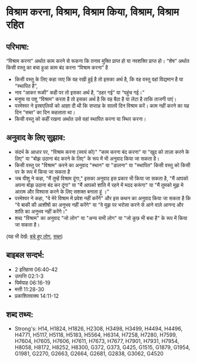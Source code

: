 # विश्राम करना, विश्राम, विश्राम किया, विश्राम, विश्राम रहित #

## परिभाषा: ##

“विश्राम करना” अर्थात काम करने से रूकना कि तनाव मुक्ति प्राप्त हो या नवशक्ति प्राप्त हो। “शेष” अर्थात किसी वस्तु का बचा हुआ  काम बंद करना “विश्राम करना” है

* किसी वस्तु के लिए कहा जाए कि वह रखी हुई है तो इसका अर्थ है, कि वह वस्तु वहां विद्यमान है या “स्थापित है”,
* नाव “आकर रूकी” कही पर तो इसका अर्थ है, “ठहर गई” या “पहुंच गई।”
* मनुष्य या पशु “विश्राम” करता है तो इसका अर्थ है कि वह बैठा है या लेटा है ताकि ताजगी पाएं।
* परमेश्वर ने इस्राएलियों को आज्ञा दी थी कि सप्ताह के सातवें दिन विश्राम करें। काम नहीं करने का यह दिन “सब्त” का दिन कहलाता था।
* किसी वस्तु को कहीं रखना अर्थात उसे वहां स्थापित करना या स्थिर करना।

## अनुवाद के लिए सुझाव: ##

* संदर्भ के आधार पर, "विश्राम करना (स्वयं को)" "काम करना बंद करना" या "खुद को ताज़ा करने के लिए" या "बोझ उठाना बंद करने के लिए" के रूप में भी अनुवाद किया जा सकता है।
* किसी वस्तु पर "विश्राम" करने का अनुवाद "स्थान" या "डालना" या "स्थापित" किसी वस्तु को किसी पर के रूप में किया जा सकता है
* जब यीशु ने कहा, "मैं तुम्हें विश्राम दूंगा," इसका अनुवाद इस प्रकार भी  किया जा सकता है, "मैं आपको अपना बोझ उठाना बंद कर दूंगा" या "मैं आपको शांति में रहने में मदद करूंगा" या "मैं तुमको मुझ मे आराम और विश्वास करने के लिए सशक्त बनाता हूं ।"
* परमेश्वर ने कहा, "वे मेरे विश्राम में प्रवेश नहीं करेंगे" और इस कथन का अनुवाद किया जा सकता है कि "वे बाकी की आशीषों का अनुभव नहीं करेंगे" या "वे मुझ पर भरोसा करने से आने वाले आनन्द और शांति का अनुभव नहीं करेंगे।"
* शब्द "विश्राम" का अनुवाद "जो लोग" या "अन्य सभी लोग" या "जो कुछ भी बचा है" के रूप में किया जा सकता है।

(यह भी देखें: [बचे हुए लोग](../remnant.md), [सब्त](../sabbath.md))

## बाइबल सन्दर्भ: ##

* 2 इतिहास 06:40-42
* उत्पत्ति 02:1-3
* यिर्मयाह 06:16-19
* मत्ती 11:28-30
* प्रकाशितवाक्य  14:11-12

## शब्द तथ्य: ##

* Strong's: H14, H1824, H1826, H2308, H3498, H3499, H4494, H4496, H4771, H5117, H5118, H5183, H5564, H6314, H7258, H7280, H7599, H7604, H7605, H7606, H7611, H7673, H7677, H7901, H7931, H7954, H8058, H8172, H8252, H8300, G372, G373, G425, G1515, G1879, G1954, G1981, G2270, G2663, G2664, G2681, G2838, G3062, G4520
